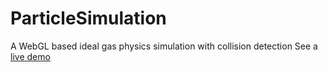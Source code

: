 # ParticleSimulation
A WebGL based ideal gas physics simulation with collision detection
See a [live demo](https://idealgas.netlify.app/)
